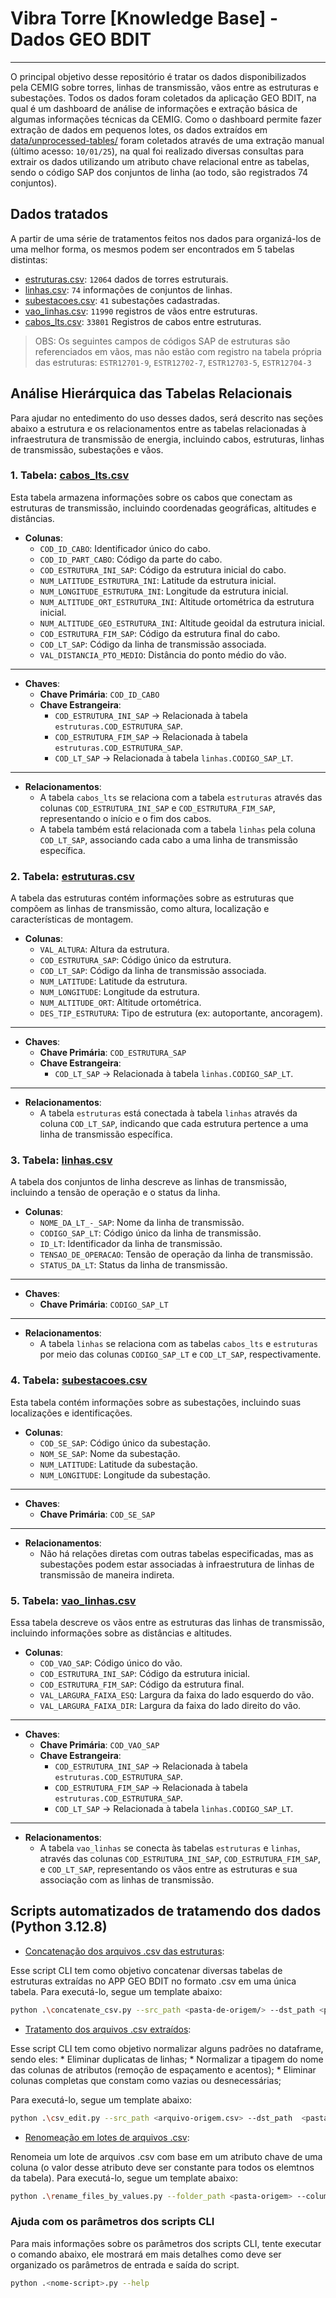 # Vibra Torre [Knowledge Base] - Dados GEO BDIT
***

O principal objetivo desse repositório é tratar os dados disponibilizados pela CEMIG sobre torres, linhas de transmissão, vãos entre as estruturas e subestações. Todos os dados foram coletados da aplicação GEO BDIT, na qual é um dashboard de análise de informações e extração básica de algumas informações técnicas da CEMIG. Como o dashboard permite fazer extração de dados em pequenos lotes, os dados extraídos em [data/unprocessed-tables/](data/unprocessed-tables/) foram coletados através de uma extração manual (último acesso: `10/01/25`), na qual foi realizado diversas consultas para extrair os dados utilizando um atributo chave relacional entre as tabelas, sendo o código SAP dos conjuntos de linha (ao todo, são registrados 74 conjuntos).

## Dados tratados

A partir de uma série de tratamentos feitos nos dados para organizá-los de uma melhor forma, os mesmos podem ser encontrados em 5 tabelas distintas:

* [estruturas.csv](data/cleaned-tables/estruturas.csv): `12064` dados de torres estruturais.
* [linhas.csv](data/cleaned-tables/linhas.csv): `74` informações de conjuntos de linhas.
* [subestacoes.csv](data/cleaned-tables/subestacoes.csv): `41` subestações cadastradas.
* [vao_linhas.csv](data/cleaned-tables/vao_linhas.csv): `11990` registros de vãos entre estruturas.
* [cabos_lts.csv](data/cleaned-tables/cabos_lts.csv): `33801` Registros de cabos entre estruturas.

> OBS: Os seguintes campos de códigos SAP de estruturas são referenciados em vãos, mas não estão com registro na tabela própria das estruturas: `ESTR12701-9`, `ESTR12702-7`, `ESTR12703-5`, `ESTR12704-3`

## Análise Hierárquica das Tabelas Relacionais

Para ajudar no entedimento do uso desses dados, será descrito nas seções abaixo a estrutura e os relacionamentos entre as tabelas relacionadas à infraestrutura de transmissão de energia, incluindo cabos, estruturas, linhas de transmissão, subestações e vãos.

### 1. Tabela: [cabos_lts.csv](data/cleaned-tables/cabos_lts.csv)

Esta tabela armazena informações sobre os cabos que conectam as estruturas de transmissão, incluindo coordenadas geográficas, altitudes e distâncias.

- **Colunas**:
    - `COD_ID_CABO`: Identificador único do cabo.
    - `COD_ID_PART_CABO`: Código da parte do cabo.
    - `COD_ESTRUTURA_INI_SAP`: Código da estrutura inicial do cabo.
    - `NUM_LATITUDE_ESTRUTURA_INI`: Latitude da estrutura inicial.
    - `NUM_LONGITUDE_ESTRUTURA_INI`: Longitude da estrutura inicial.
    - `NUM_ALTITUDE_ORT_ESTRUTURA_INI`: Altitude ortométrica da estrutura inicial.
    - `NUM_ALTITUDE_GEO_ESTRUTURA_INI`: Altitude geoidal da estrutura inicial.
    - `COD_ESTRUTURA_FIM_SAP`: Código da estrutura final do cabo.
    - `COD_LT_SAP`: Código da linha de transmissão associada.
    - `VAL_DISTANCIA_PTO_MEDIO`: Distância do ponto médio do vão.
***
-  **Chaves**:
    - **Chave Primária**: `COD_ID_CABO`
    - **Chave Estrangeira**:  
        - `COD_ESTRUTURA_INI_SAP` -> Relacionada à tabela `estruturas.COD_ESTRUTURA_SAP`.
        - `COD_ESTRUTURA_FIM_SAP` -> Relacionada à tabela `estruturas.COD_ESTRUTURA_SAP`.
        - `COD_LT_SAP` -> Relacionada à tabela `linhas.CODIGO_SAP_LT`.
***
- **Relacionamentos**:
    - A tabela `cabos_lts` se relaciona com a tabela `estruturas` através das colunas `COD_ESTRUTURA_INI_SAP` e `COD_ESTRUTURA_FIM_SAP`, representando o início e o fim dos cabos.
    - A tabela também está relacionada com a tabela `linhas` pela coluna `COD_LT_SAP`, associando cada cabo a uma linha de transmissão específica.

### 2. Tabela: [estruturas.csv](data/cleaned-tables/estruturas.csv)

A tabela das estruturas contém informações sobre as estruturas que compõem as linhas de transmissão, como altura, localização e características de montagem.

- **Colunas**:
    - `VAL_ALTURA`: Altura da estrutura.
    - `COD_ESTRUTURA_SAP`: Código único da estrutura.
    - `COD_LT_SAP`: Código da linha de transmissão associada.
    - `NUM_LATITUDE`: Latitude da estrutura.
    - `NUM_LONGITUDE`: Longitude da estrutura.
    - `NUM_ALTITUDE_ORT`: Altitude ortométrica.
    - `DES_TIP_ESTRUTURA`: Tipo de estrutura (ex: autoportante, ancoragem).
***
- **Chaves**:
    - **Chave Primária**: `COD_ESTRUTURA_SAP`
    - **Chave Estrangeira**:  
        - `COD_LT_SAP` -> Relacionada à tabela `linhas.CODIGO_SAP_LT`.
***
- **Relacionamentos**:
    - A tabela `estruturas` está conectada à tabela `linhas` através da coluna `COD_LT_SAP`, indicando que cada estrutura pertence a uma linha de transmissão específica.

### 3. Tabela: [linhas.csv](data/cleaned-tables/linhas.csv)

A tabela dos conjuntos de linha descreve as linhas de transmissão, incluindo a tensão de operação e o status da linha.

- **Colunas**:
    - `NOME_DA_LT_-_SAP`: Nome da linha de transmissão.
    - `CODIGO_SAP_LT`: Código único da linha de transmissão.
    - `ID_LT`: Identificador da linha de transmissão.
    - `TENSAO_DE_OPERACAO`: Tensão de operação da linha de transmissão.
    - `STATUS_DA_LT`: Status da linha de transmissão.
***
- **Chaves**:
    - **Chave Primária**: `CODIGO_SAP_LT`
***
- **Relacionamentos**:
    - A tabela `linhas` se relaciona com as tabelas `cabos_lts` e `estruturas` por meio das colunas `CODIGO_SAP_LT` e `COD_LT_SAP`, respectivamente.

### 4. Tabela: [subestacoes.csv](data/cleaned-tables/subestacoes.csv)

Esta tabela contém informações sobre as subestações, incluindo suas localizações e identificações.

- **Colunas**:
    - `COD_SE_SAP`: Código único da subestação.
    - `NOM_SE_SAP`: Nome da subestação.
    - `NUM_LATITUDE`: Latitude da subestação.
    - `NUM_LONGITUDE`: Longitude da subestação.
***
- **Chaves**:
    - **Chave Primária**: `COD_SE_SAP`
***
- **Relacionamentos**:
    - Não há relações diretas com outras tabelas especificadas, mas as subestações podem estar associadas à infraestrutura de linhas de transmissão de maneira indireta.

### 5. Tabela: [vao_linhas.csv](data/cleaned-tables/vao_linhas.csv)

Essa tabela descreve os vãos entre as estruturas das linhas de transmissão, incluindo informações sobre as distâncias e altitudes.

- **Colunas**:
    - `COD_VAO_SAP`: Código único do vão.
    - `COD_ESTRUTURA_INI_SAP`: Código da estrutura inicial.
    - `COD_ESTRUTURA_FIM_SAP`: Código da estrutura final.
    - `VAL_LARGURA_FAIXA_ESQ`: Largura da faixa do lado esquerdo do vão.
    - `VAL_LARGURA_FAIXA_DIR`: Largura da faixa do lado direito do vão.
***
- **Chaves**:
    - **Chave Primária**: `COD_VAO_SAP`
    - **Chave Estrangeira**:  
        - `COD_ESTRUTURA_INI_SAP` -> Relacionada à tabela `estruturas.COD_ESTRUTURA_SAP`.
        - `COD_ESTRUTURA_FIM_SAP` -> Relacionada à tabela `estruturas.COD_ESTRUTURA_SAP`.
        - `COD_LT_SAP` -> Relacionada à tabela `linhas.CODIGO_SAP_LT`.
***
- **Relacionamentos**:
    - A tabela `vao_linhas` se conecta às tabelas `estruturas` e `linhas`, através das colunas `COD_ESTRUTURA_INI_SAP`, `COD_ESTRUTURA_FIM_SAP`, e `COD_LT_SAP`, representando os vãos entre as estruturas e sua associação com as linhas de transmissão.

## Scripts automatizados de tratamendo dos dados (Python 3.12.8)

* [Concatenação dos arquivos .csv das estruturas](cli-commands/concatenate_csv.py):

Esse script CLI tem como objetivo concatenar diversas tabelas de estruturas extraídas no APP GEO BDIT no formato .csv em uma única tabela. Para executá-lo, segue um template abaixo:

```bash
python .\concatenate_csv.py --src_path <pasta-de-origem/> --dst_path <pasta-de-destino/> --filename <nome-do-arquivo.csv> 
```

* [Tratamento dos arquivos .csv extraídos](cli-commands/csv_edit.py):

Esse script CLI tem como objetivo normalizar alguns padrões no dataframe, sendo eles:
    * Eliminar duplicatas de linhas;
    * Normalizar a tipagem do nome das colunas de atributos (remoção de espaçamento e acentos);
    * Eliminar colunas completas que constam como vazias ou desnecessárias;

Para executá-lo, segue um template abaixo:

```bash
python .\csv_edit.py --src_path <arquivo-origem.csv> --dst_path  <pasta-de-destino/> --filename <nome-do-arquivo.csv> --drop_duplicates <True or False> --sanitize_column_names <True or False> --drop_columns <col1 col2 col3...>
```

* [Renomeação em lotes de arquivos .csv](cli-commands/rename_files_by_values.py):

Renomeia um lote de arquivos .csv com base em um atributo chave de uma coluna (o valor desse atributo deve ser constante para todos os elemtnos da tabela). Para executá-lo, segue um template abaixo:

```bash
python .\rename_files_by_values.py --folder_path <pasta-origem> --column_name <nome-coluna>
```

### Ajuda com os parâmetros dos scripts CLI

Para mais informações sobre os parâmetros dos scripts CLI, tente executar o comando abaixo, ele mostrará em mais detalhes como deve ser organizado os parâmetros de entrada e saída do script.

```bash
python .<nome-script>.py --help
```



